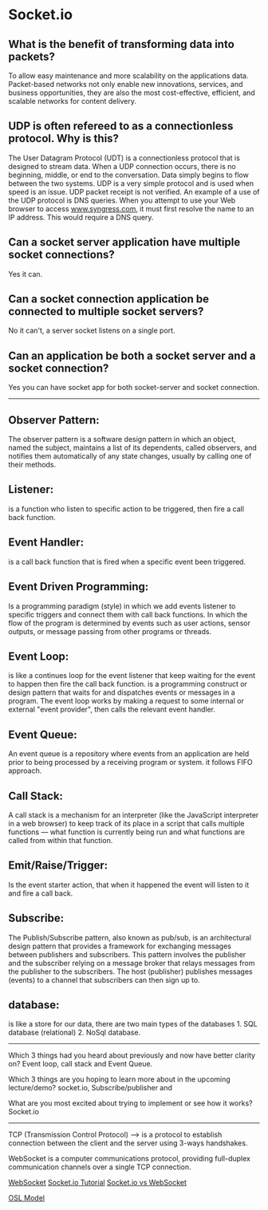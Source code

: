 # Socket.io


## What is the benefit of transforming data into packets?

To allow easy maintenance and more scalability on the applications data.
Packet-based networks not only enable new innovations, services, and business opportunities, they are also the most cost-effective, efficient, and scalable networks for content delivery.

## UDP is often refereed to as a connectionless protocol. Why is this?


The User Datagram Protocol (UDT) is a connectionless protocol that is designed to stream data. When a UDP connection occurs, there is no beginning, middle, or end to the conversation. Data simply begins to flow between the two systems. UDP is a very simple protocol and is used when speed is an issue. UDP packet receipt is not verified. An example of a use of the UDP protocol is DNS queries. When you attempt to use your Web browser to access www.syngress.com, it must first resolve the name to an IP address. This would require a DNS query. 

## Can a socket server application have multiple socket connections?

Yes it can.

## Can a socket connection application be connected to multiple socket servers?

No it can't, a server socket listens on a single port.

## Can an application be both a socket server and a socket connection?

Yes you can have socket app for both socket-server and socket connection.

---------------------------------------------------------------------


## Observer Pattern:
The observer pattern is a software design pattern in which an object, named the subject, maintains a list of its dependents, called observers, and notifies them automatically of any state changes, usually by calling one of their methods.

## Listener:
is a function who listen to specific action to be triggered, then fire a call back function.

## Event Handler:
is a call back function that is fired when a specific event been triggered.

## Event Driven Programming:
Is a programming paradigm (style) in which we add events listener to specific triggers and connect them with call back functions. In which the flow of the program is determined by events such as user actions, sensor outputs, or message passing from other programs or threads.

## Event Loop:

is like a continues loop for the event listener that keep waiting for the event to happen then fire the call back function.
is a programming construct or design pattern that waits for and dispatches events or messages in a program. The event loop works by making a request to some internal or external "event provider", then calls the relevant event handler.

## Event Queue:
An event queue is a repository where events from an application are held prior to being processed by a receiving program or system. it follows FIFO approach.

## Call Stack:
A call stack is a mechanism for an interpreter (like the JavaScript interpreter in a web browser) to keep track of its place in a script that calls multiple functions — what function is currently being run and what functions are called from within that function.


## Emit/Raise/Trigger:
Is the event starter action,  that when it happened the event will listen to it and fire a call back.

## Subscribe:
The Publish/Subscribe pattern, also known as pub/sub, is an architectural design pattern that provides a framework for exchanging messages between publishers and subscribers. This pattern involves the publisher and the subscriber relying on a message broker that relays messages from the publisher to the subscribers. The host (publisher) publishes messages (events) to a channel that subscribers can then sign up to.

## database: 
is like a store for our data, there are two main types of the databases 1. SQL database (relational) 2. NoSql database.



-------------------------------------------------------------------------------------


Which 3 things had you heard about previously and now have better clarity on?
Event loop, call stack and Event Queue.

Which 3 things are you hoping to learn more about in the upcoming lecture/demo?
socket.io, Subscribe/publisher and 

What are you most excited about trying to implement or see how it works?
Socket.io


--------------------------------------------------------------------------------------

TCP (Transmission Control Protocol) --> is a protocol to establish connection between the client and the server using 3-ways handshakes.

WebSocket is a computer communications protocol, providing full-duplex communication channels over a single TCP connection. 

[WebSocket](https://en.wikipedia.org/wiki/WebSocket)
[Socket.io Tutorial](https://www.tutorialspoint.com/socket.io/)
[Socket.io vs WebSocket](https://www.educba.com/websocket-vs-socket-io/)

[OSL Model](https://www.youtube.com/watch?v=vv4y_uOneC0)
